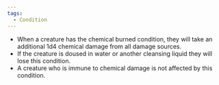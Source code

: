 ```yaml
---
tags:
  - Condition
---
```

- When a creature has the chemical burned condition, they will take an additional 1d4 chemical damage from all damage sources. 
- If the creature is doused in water or another cleansing liquid they will lose this condition.
- A creature who is immune to chemical damage is not affected by this condition.
